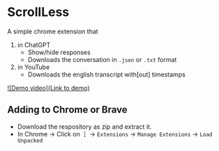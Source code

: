 # ScrollLess

A simple chrome extension that
1. in ChatGPT
    - Show/hide responses
    - Downloads the conversation in `.json` or `.txt` format
2. in YouTube
    - Downloads the english transcript with[out] timestamps

[![Demo video](Link to demo)](https://github.com/user-attachments/assets/6431a1fe-273e-47cc-bc29-ea4a9a2f73a8)


## Adding to Chrome or Brave

- Download the respository as zip and extract it.
- In Chrome &rarr; Click on **&#8942;** &rarr; `Extensions` &rarr; `Manage Extensions` &rarr; `Load Unpacked`

